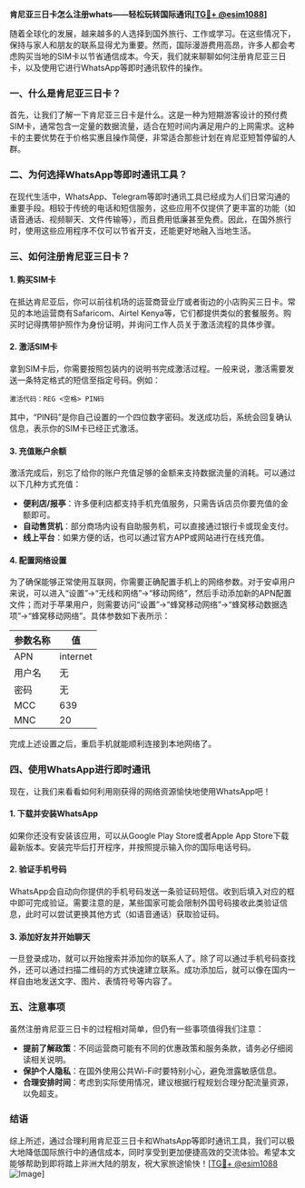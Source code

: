 **肯尼亚三日卡怎么注册whats——轻松玩转国际通讯[[TG💪+ @esim1088](https://t.me/s/esim1088)]**

随着全球化的发展，越来越多的人选择到国外旅行、工作或学习。在这些情况下，保持与家人和朋友的联系显得尤为重要。然而，国际漫游费用高昂，许多人都会考虑购买当地的SIM卡以节省通信成本。今天，我们就来聊聊如何注册肯尼亚三日卡，以及使用它进行WhatsApp等即时通讯软件的操作。

### 一、什么是肯尼亚三日卡？

首先，让我们了解一下肯尼亚三日卡是什么。这是一种为短期游客设计的预付费SIM卡，通常包含一定量的数据流量，适合在短时间内满足用户的上网需求。这种卡的主要优势在于价格实惠且操作简便，非常适合那些计划在肯尼亚短暂停留的人群。

### 二、为何选择WhatsApp等即时通讯工具？

在现代生活中，WhatsApp、Telegram等即时通讯工具已经成为人们日常沟通的重要手段。相较于传统的电话和短信服务，这些应用不仅提供了更丰富的功能（如语音通话、视频聊天、文件传输等），而且费用低廉甚至免费。因此，在国外旅行时，使用这些应用程序不仅可以节省开支，还能更好地融入当地生活。

### 三、如何注册肯尼亚三日卡？

#### 1. 购买SIM卡
在抵达肯尼亚后，你可以前往机场的运营商营业厅或者街边的小店购买三日卡。常见的本地运营商有Safaricom、Airtel Kenya等，它们都提供类似的套餐服务。购买时记得携带护照作为身份证明，并询问工作人员关于激活流程的具体步骤。

#### 2. 激活SIM卡
拿到SIM卡后，你需要按照包装内的说明书完成激活过程。一般来说，激活需要发送一条特定格式的短信至指定号码。例如：
```
激活代码：REG <空格> PIN码
```
其中，“PIN码”是你自己设置的一个四位数字密码。发送成功后，系统会回复确认信息，表示你的SIM卡已经正式激活。

#### 3. 充值账户余额
激活完成后，别忘了给你的账户充值足够的金额来支持数据流量的消耗。可以通过以下几种方式充值：
- **便利店/报亭**：许多便利店都支持手机充值服务，只需告诉店员你要充值的金额即可。
- **自动售货机**：部分商场内设有自助服务机，可以直接通过银行卡或现金支付。
- **线上平台**：如果方便的话，也可以通过官方APP或网站进行在线充值。

#### 4. 配置网络设置
为了确保能够正常使用互联网，你需要正确配置手机上的网络参数。对于安卓用户来说，可以进入“设置”→“无线和网络”→“移动网络”，然后手动添加新的APN配置文件；而对于苹果用户，则需要访问“设置”→“蜂窝移动网络”→“蜂窝移动数据选项”→“蜂窝移动网络”。具体参数如下表所示：

| 参数名称       | 值                 |
|----------------|--------------------|
| APN            | internet          |
| 用户名         | 无                |
| 密码           | 无                |
| MCC            | 639               |
| MNC            | 20                |

完成上述设置之后，重启手机就能顺利连接到本地网络了。

### 四、使用WhatsApp进行即时通讯

现在，让我们来看看如何利用刚获得的网络资源愉快地使用WhatsApp吧！

#### 1. 下载并安装WhatsApp
如果你还没有安装该应用，可以从Google Play Store或者Apple App Store下载最新版本。安装完毕后打开程序，并按照提示输入你的国际电话号码。

#### 2. 验证手机号码
WhatsApp会自动向你提供的手机号码发送一条验证码短信。收到后填入对应的框中即可完成验证。需要注意的是，某些国家可能会限制外国号码接收此类验证信息，此时可以尝试更换其他方式（如语音通话）获取验证码。

#### 3. 添加好友并开始聊天
一旦登录成功，就可以开始搜索并添加你的联系人了。除了可以通过手机号码查找外，还可以通过扫描二维码的方式快速建立联系。成功添加后，就可以像在国内一样自由地发送文字、图片、表情符号等内容了。

### 五、注意事项

虽然注册肯尼亚三日卡的过程相对简单，但仍有一些事项值得我们注意：
- **提前了解政策**：不同运营商可能有不同的优惠政策和服务条款，请务必仔细阅读相关说明。
- **保护个人隐私**：在国外使用公共Wi-Fi时要特别小心，避免泄露敏感信息。
- **合理安排时间**：考虑到实际使用情况，建议根据行程规划合理分配流量资源，以免超支。

### 结语

综上所述，通过合理利用肯尼亚三日卡和WhatsApp等即时通讯工具，我们可以极大地降低国际旅行中的通信成本，同时享受到更加便捷高效的交流体验。希望本文能够帮助到即将踏上非洲大陆的朋友，祝大家旅途愉快！[[TG💪+ @esim1088](https://t.me/s/esim1088) ![Image](https://i.postimg.cc/4NQfJmqS/Snipaste-2025-05-13-00-14-12.png)]